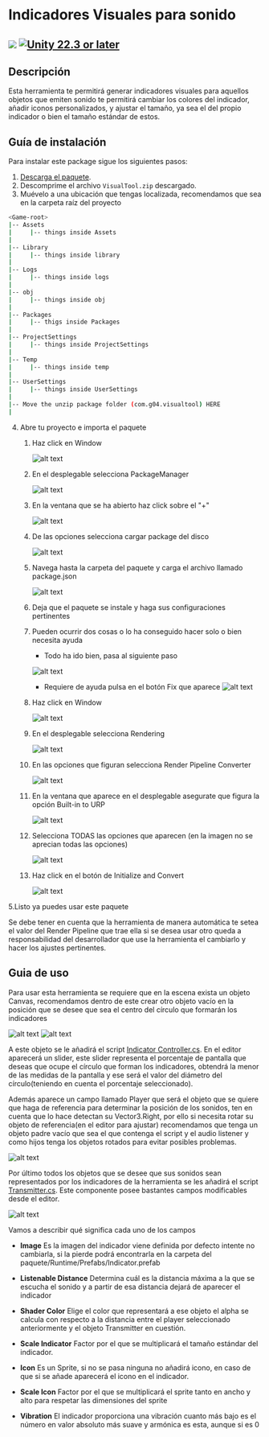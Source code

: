 # Indicadores Visuales para sonido

[![](https://img.shields.io/github/release-date/admont02/PROYECTO-UAJ-23-24-G04.svg)](https://github.com/admont02/PROYECTO-UAJ-23-24-G04/releases)
[![Unity 22.3 or later](https://img.shields.io/badge/unity-22.5%20or%20later-green.svg?logo=unity&cacheSeconds=2592000)](https://unity3d.com/get-unity/download/archive)
---
## Descripción

Esta herramienta te permitirá generar indicadores visuales para aquellos objetos que emiten sonido te permitirá cambiar los colores del indicador, añadir iconos personalizados, y ajustar el tamaño, ya sea el del propio indicador o bien el tamaño estándar de estos.

## Guía de instalación

Para instalar este package sigue los siguientes pasos:

1. [Descarga el paquete](https://github.com/admont02/PROYECTO-UAJ-23-24-G04/releases).
2. Descomprime el archivo `VisualTool.zip` descargado.
3. Muévelo a una ubicación que tengas localizada, recomendamos que sea en la carpeta raíz del proyecto
```bash
<Game-root>
|-- Assets
|     |-- things inside Assets  
|
|-- Library
|     |-- things inside library 
|
|-- Logs
|     |-- things inside logs
|
|-- obj
|     |-- things inside obj
|
|-- Packages
|     |-- thigs inside Packages
|
|-- ProjectSettings
|     |-- things inside ProjectSettings
|
|-- Temp
|     |-- things inside temp  
|
|-- UserSettings
|     |-- things inside UserSettings
|
|-- Move the unzip package folder (com.g04.visualtool) HERE
|
```
4. Abre tu proyecto e importa el paquete
    
    1. Haz click en Window
    
        ![alt text](./Instalacion/WindowSelect.png)

    2. En el desplegable selecciona PackageManager 
    
        ![alt text](./Instalacion/PackageManagerSelect.png)

    3. En la ventana que se ha abierto haz click sobre el "+"

        ![alt text](./Instalacion/+Select.png)

    4. De las opciones selecciona cargar package del disco

        
        ![alt text](./Instalacion/FromDiskSelect.png)

    5. Navega hasta la carpeta del paquete y carga el archivo llamado package.json
          
        ![alt text](./Instalacion/JsonSelect.png)

    6. Deja que el paquete se instale y haga sus configuraciones pertinentes

    7. Pueden ocurrir dos cosas o lo ha conseguido hacer solo o bien necesita ayuda
        
        * Todo ha ido bien, pasa al siguiente paso
        
         ![alt text](./Instalacion/CorrectImage.png)

        * Requiere de ayuda pulsa en el botón Fix que aparece ![alt text](./Instalacion/FixImage.png)

    8. Haz click en Window
    
        ![alt text](./Instalacion/WindowSelect.png)

    9. En el desplegable selecciona Rendering

        
        ![alt text](./Instalacion/RenderingSelect.png)

    10. En las opciones que figuran selecciona Render Pipeline Converter

        
        ![alt text](./Instalacion/RenderingPiplineConverterSelect.png)

    11. En la ventana que aparece en el desplegable asegurate que figura la opción Built-in to URP

        ![alt text](./Instalacion/BuiltInToURP.png)

    12. Selecciona TODAS las opciones que aparecen (en la imagen no se aprecian todas las opciones)

        ![alt text](./Instalacion/RPCCheckbox.png)

    13. Haz click en el botón de Initialize and Convert

        ![alt text](./Instalacion/InitalizeConvertSelect.png)


5.Listo ya puedes usar este paquete

Se debe tener en cuenta que la herramienta de manera automática te setea el valor del Render Pipeline que trae ella si se desea usar otro queda a responsabilidad del desarrollador que use la herramienta el cambiarlo y hacer los ajustes pertinentes.
## Guia de uso

Para usar esta herramienta se requiere que en la escena exista un objeto Canvas, recomendamos dentro de este crear otro objeto vacío en la posición que se desee que sea el centro del círculo que formarán los indicadores

![alt text](./Uso/Radar.png) ![alt text](./Uso/RadarPos.png)

A este objeto se le añadirá el script [Indicator Controller.cs](./Scripts/IndicatorController.md). En el editor aparecerá un slider, este slider representa el porcentaje de pantalla que deseas que ocupe el círculo que forman los indicadores, obtendrá la menor de las medidas de la pantalla y ese será el valor del diámetro del círculo(teniendo en cuenta el porcentaje seleccionado).

Además aparece un campo llamado Player que será el objeto que se quiere que haga de referencia para determinar la posición de los sonidos, ten en cuenta que lo hace detectan su Vector3.Right, por ello si necesita rotar su objeto de referencia(en el editor para ajustar) recomendamos que tenga un objeto padre vacío que sea el que contenga el script y el audio listener y como hijos tenga los objetos rotados para evitar posibles problemas.

![alt text](./Uso/InidcatorController.png)

Por último todos los objetos que se desee que sus sonidos sean representados por los indicadores de la herramienta se les añadirá el script [Transmitter.cs](./Scripts/Transmitter.md).
Este componente posee bastantes campos modificables desde el editor.


![alt text](./Uso/Transmitter.png)

Vamos a describir qué significa cada uno de los campos
* **Image** Es la imagen del indicador viene definida por defecto intente no cambiarla, si la pierde podrá encontrarla en la carpeta del paquete/Runtime/Prefabs/Indicator.prefab

* **Listenable Distance** Determina cuál es la distancia máxima a la que se escucha el sonido y a partir de esa distancia dejará de aparecer el indicador

* **Shader Color** Elige el color que representará a ese objeto el alpha se calcula con respecto a la distancia entre el player seleccionado anteriormente y el objeto Transmitter en cuestión.

* **Scale Indicator** Factor por el que se multiplicará el tamaño estándar del indicador.

* **Icon** Es un Sprite, si no se pasa ninguna no añadirá icono, en caso de que si se añade aparecerá el icono en el indicador.

* **Scale Icon** Factor  por el que se multiplicará el sprite tanto en ancho y alto para respetar las dimensiones del sprite

* **Vibration** El indicador proporciona una vibración cuanto más bajo es el número en valor absoluto  más suave y armónica es esta, aunque si es 0 
